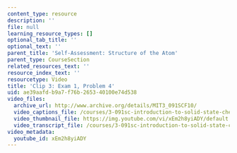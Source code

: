 ```yaml
---
content_type: resource
description: ''
file: null
learning_resource_types: []
optional_tab_title: ''
optional_text: ''
parent_title: 'Self-Assessment: Structure of the Atom'
parent_type: CourseSection
related_resources_text: ''
resource_index_text: ''
resourcetype: Video
title: 'Clip 3: Exam 1, Problem 4'
uid: ae39aafd-b9a7-f76b-2653-40100e74d538
video_files:
  archive_url: http://www.archive.org/details/MIT3_091SCF10/
  video_captions_file: /courses/3-091sc-introduction-to-solid-state-chemistry-fall-2010/adf234c242345c46a62e56cc8ca5cfe6_xEm2h8yiADY.vtt
  video_thumbnail_file: https://img.youtube.com/vi/xEm2h8yiADY/default.jpg
  video_transcript_file: /courses/3-091sc-introduction-to-solid-state-chemistry-fall-2010/e4222163d4e940d53f2729be4783896f_xEm2h8yiADY.pdf
video_metadata:
  youtube_id: xEm2h8yiADY
---
```

